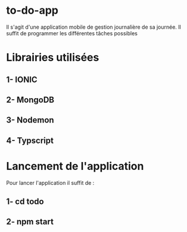 # to-do-app
 
Il s'agit d'une application mobile de gestion journalière de sa journée. Il suffit de programmer les différentes tâches possibles 

# Librairies utilisées 
## 1- IONIC
## 2- MongoDB
## 3- Nodemon
## 4- Typscript

# Lancement de l'application 

Pour lancer l'application il suffit de : 
## 1- cd todo
## 2- npm start
